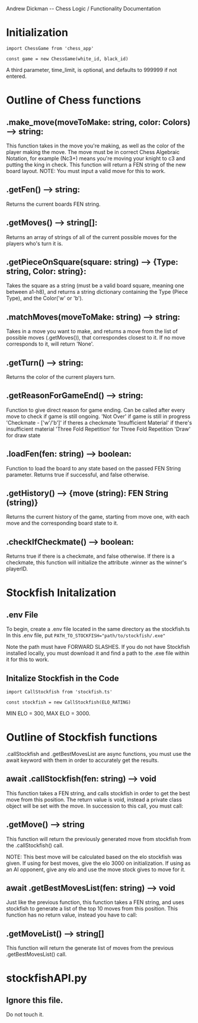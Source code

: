 Andrew Dickman -- Chess Logic / Functionality Documentation

# Initialization
```import ChessGame from 'chess_app'```

```const game = new ChessGame(white_id, black_id)```

A third parameter, time_limit, is optional, and defaults to 999999 if not entered.

# Outline of Chess functions

## .make_move(moveToMake: string, color: Colors) --> string:
This function takes in the move you're making, as well as the color of the player making the move.
The move must be in correct Chess Algebraic Notation, for example (Nc3+) means you're moving your knight to c3 and putting the king in check.
This function will return a FEN string of the new board layout.
NOTE: You must input a valid move for this to work.

## .getFen() --> string:
Returns the current boards FEN string.

## .getMoves() --> string[]:
Returns an array of strings of all of the current possible moves for the players who's turn it is.

## .getPieceOnSquare(square: string) --> {Type: string, Color: string}:
Takes the square as a string (must be a valid board square, meaning one between a1-h8), and returns a string dictionary containing the Type (Piece Type), and the Color('w' or 'b').

## .matchMoves(moveToMake: string) --> string:
Takes in a move you want to make, and returns a move from the list of possible moves (.getMoves()), that correspondes closest to it. If no move corresponds to it, will return 'None'.

## .getTurn() --> string:
Returns the color of the current players turn.

## .getReasonForGameEnd() --> string:
Function to give direct reason for game ending. Can be called after every move to check if game is still ongoing.
'Not Over' if game is still in progress
'Checkmate - ['w'/'b']' if theres a checkmate
'Insufficient Material' if there's insufficient material
'Three Fold Repetition' for Three Fold Repetition
'Draw' for draw state

## .loadFen(fen: string) --> boolean:
Function to load the board to any state based on the passed FEN String parameter.
Returns true if successful, and false otherwise.

## .getHistory() --> {move (string): FEN String (string)}
Returns the current history of the game, starting from move one, with each move and the corresponding board state to it.

## .checkIfCheckmate() --> boolean:
Returns true if there is a checkmate, and false otherwise.
If there is a checkmate, this function will initialize the attribute .winner as the winner's playerID.

# Stockfish Initalization

## .env File
To begin, create a .env file located in the same directory as the stockfish.ts
In this .env file, put 
```PATH_TO_STOCKFISH="path/to/stockfish/.exe"```

Note the path must have FORWARD SLASHES.
If you do not have Stockfish installed locally, you must download it and find a path to the .exe file within it for this to work.

## Initalize Stockfish in the Code
```import CallStockfish from 'stockfish.ts'```

```const stockfish = new CallStockfish(ELO_RATING)```

MIN ELO = 300, MAX ELO = 3000.

# Outline of Stockfish functions

.callStockfish and .getBestMovesList are async functions, you must use the await keyword with them in order to accurately get the results.

## await .callStockfish(fen: string) --> void
This function takes a FEN string, and calls stockfish in order to get the best move from this position. 
The return value is void, instead a private class object will be set with the move.
In succession to this call, you must call:
## .getMove() --> string
This function will return the previously generated move from stockfish from the .callStockfish() call.

NOTE: This best move will be calculated based on the elo stockfish was given. If using for best moves, give the elo 3000 on initialization.
If using as an AI opponent, give any elo and use the move stock gives to move for it.

## await .getBestMovesList(fen: string) --> void
Just like the previous function, this function takes a FEN string, and uses stockfish to generate a list of the top 10 moves from this position.
This function has no return value, instead you have to call:
## .getMoveList() --> string[]
This function will return the generate list of moves from the previous .getBestMovesList() call.

# stockfishAPI.py
## Ignore this file.
Do not touch it.